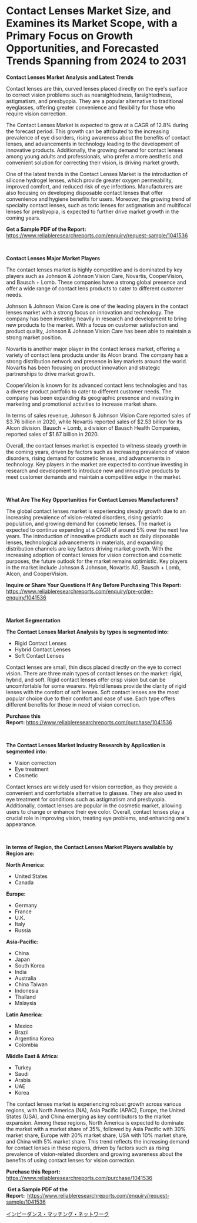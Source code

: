 <p><h1>Contact Lenses Market Size, and Examines its Market Scope, with a Primary Focus on Growth Opportunities, and Forecasted Trends Spanning from 2024 to 2031</h1></p><p><strong>Contact Lenses Market Analysis and Latest Trends</strong></p>
<p><p>Contact lenses are thin, curved lenses placed directly on the eye's surface to correct vision problems such as nearsightedness, farsightedness, astigmatism, and presbyopia. They are a popular alternative to traditional eyeglasses, offering greater convenience and flexibility for those who require vision correction.</p><p>The Contact Lenses Market is expected to grow at a CAGR of 12.8% during the forecast period. This growth can be attributed to the increasing prevalence of eye disorders, rising awareness about the benefits of contact lenses, and advancements in technology leading to the development of innovative products. Additionally, the growing demand for contact lenses among young adults and professionals, who prefer a more aesthetic and convenient solution for correcting their vision, is driving market growth.</p><p>One of the latest trends in the Contact Lenses Market is the introduction of silicone hydrogel lenses, which provide greater oxygen permeability, improved comfort, and reduced risk of eye infections. Manufacturers are also focusing on developing disposable contact lenses that offer convenience and hygiene benefits for users. Moreover, the growing trend of specialty contact lenses, such as toric lenses for astigmatism and multifocal lenses for presbyopia, is expected to further drive market growth in the coming years.</p></p>
<p><strong>Get a Sample PDF of the Report:&nbsp;</strong> <a href="https://www.reliableresearchreports.com/enquiry/request-sample/1041536">https://www.reliableresearchreports.com/enquiry/request-sample/1041536</a></p>
<p>&nbsp;</p>
<p><strong>Contact Lenses Major Market Players</strong></p>
<p><p>The contact lenses market is highly competitive and is dominated by key players such as Johnson & Johnson Vision Care, Novartis, CooperVision, and Bausch + Lomb. These companies have a strong global presence and offer a wide range of contact lens products to cater to different customer needs.</p><p>Johnson & Johnson Vision Care is one of the leading players in the contact lenses market with a strong focus on innovation and technology. The company has been investing heavily in research and development to bring new products to the market. With a focus on customer satisfaction and product quality, Johnson & Johnson Vision Care has been able to maintain a strong market position.</p><p>Novartis is another major player in the contact lenses market, offering a variety of contact lens products under its Alcon brand. The company has a strong distribution network and presence in key markets around the world. Novartis has been focusing on product innovation and strategic partnerships to drive market growth.</p><p>CooperVision is known for its advanced contact lens technologies and has a diverse product portfolio to cater to different customer needs. The company has been expanding its geographic presence and investing in marketing and promotional activities to increase market share.</p><p>In terms of sales revenue, Johnson & Johnson Vision Care reported sales of $3.76 billion in 2020, while Novartis reported sales of $2.53 billion for its Alcon division. Bausch + Lomb, a division of Bausch Health Companies, reported sales of $1.67 billion in 2020.</p><p>Overall, the contact lenses market is expected to witness steady growth in the coming years, driven by factors such as increasing prevalence of vision disorders, rising demand for cosmetic lenses, and advancements in technology. Key players in the market are expected to continue investing in research and development to introduce new and innovative products to meet customer demands and maintain a competitive edge in the market.</p></p>
<p>&nbsp;</p>
<p><strong>What Are The Key Opportunities For Contact Lenses Manufacturers?</strong></p>
<p><p>The global contact lenses market is experiencing steady growth due to an increasing prevalence of vision-related disorders, rising geriatric population, and growing demand for cosmetic lenses. The market is expected to continue expanding at a CAGR of around 5% over the next few years. The introduction of innovative products such as daily disposable lenses, technological advancements in materials, and expanding distribution channels are key factors driving market growth. With the increasing adoption of contact lenses for vision correction and cosmetic purposes, the future outlook for the market remains optimistic. Key players in the market include Johnson & Johnson, Novartis AG, Bausch + Lomb, Alcon, and CooperVision.</p></p>
<p><strong>Inquire or Share Your Questions If Any Before Purchasing This Report:</strong> <a href="https://www.reliableresearchreports.com/enquiry/pre-order-enquiry/1041536">https://www.reliableresearchreports.com/enquiry/pre-order-enquiry/1041536</a></p>
<p>&nbsp;</p>
<p><strong>Market Segmentation</strong></p>
<p><strong>The Contact Lenses Market Analysis by types is segmented into:</strong></p>
<p><ul><li>Rigid Contact Lenses</li><li>Hybrid Contact Lenses</li><li>Soft Contact Lenses</li></ul></p>
<p><p>Contact lenses are small, thin discs placed directly on the eye to correct vision. There are three main types of contact lenses on the market: rigid, hybrid, and soft. Rigid contact lenses offer crisp vision but can be uncomfortable for some wearers. Hybrid lenses provide the clarity of rigid lenses with the comfort of soft lenses. Soft contact lenses are the most popular choice due to their comfort and ease of use. Each type offers different benefits for those in need of vision correction.</p></p>
<p><strong>Purchase this Report:&nbsp;</strong><a href="https://www.reliableresearchreports.com/purchase/1041536">https://www.reliableresearchreports.com/purchase/1041536</a></p>
<p>&nbsp;</p>
<p><strong>The Contact Lenses Market Industry Research by Application is segmented into:</strong></p>
<p><ul><li>Vision correction</li><li>Eye treatment</li><li>Cosmetic</li></ul></p>
<p><p>Contact lenses are widely used for vision correction, as they provide a convenient and comfortable alternative to glasses. They are also used in eye treatment for conditions such as astigmatism and presbyopia. Additionally, contact lenses are popular in the cosmetic market, allowing users to change or enhance their eye color. Overall, contact lenses play a crucial role in improving vision, treating eye problems, and enhancing one's appearance.</p></p>
<p>&nbsp;</p>
<p><strong>In terms of Region, the Contact Lenses Market Players available by Region are:</strong></p>
<p>
    <p> <strong> North America: </strong>
        <ul>
            <li>United States</li>
            <li>Canada</li>
        </ul>
        </p> 
    <p> <strong> Europe: </strong>
        <ul>
            <li>Germany</li>
            <li>France</li>
            <li>U.K.</li>
            <li>Italy</li>
            <li>Russia</li>
        </ul>
        </p> 
    <p> <strong> Asia-Pacific: </strong>
        <ul>
            <li>China</li>
            <li>Japan</li>
            <li>South Korea</li>
            <li>India</li>
            <li>Australia</li>
            <li>China Taiwan</li>
            <li>Indonesia</li>
            <li>Thailand</li>
            <li>Malaysia</li>
        </ul>
        </p> 
    <p> <strong> Latin America: </strong>
        <ul>
            <li>Mexico</li>
            <li>Brazil</li>
            <li>Argentina Korea</li>
            <li>Colombia</li>
        </ul>
        </p> 
    <p> <strong> Middle East & Africa: </strong>
        <ul>
            <li>Turkey</li>
            <li>Saudi</li>
            <li>Arabia</li>
            <li>UAE</li>
            <li>Korea</li>
        </ul>
    </p>
    </p>
<p><p>The contact lenses market is experiencing robust growth across various regions, with North America (NA), Asia Pacific (APAC), Europe, the United States (USA), and China emerging as key contributors to the market expansion. Among these regions, North America is expected to dominate the market with a market share of 35%, followed by Asia Pacific with 30% market share, Europe with 20% market share, USA with 10% market share, and China with 5% market share. This trend reflects the increasing demand for contact lenses in these regions, driven by factors such as rising prevalence of vision-related disorders and growing awareness about the benefits of using contact lenses for vision correction.</p></p>
<p><strong>Purchase this Report: </strong><a href="https://www.reliableresearchreports.com/purchase/1041536">https://www.reliableresearchreports.com/purchase/1041536</a></p>
<p>&nbsp;<strong>Get a Sample PDF of the Report:&nbsp;&nbsp;</strong><a href="https://www.reliableresearchreports.com/enquiry/request-sample/1041536">https://www.reliableresearchreports.com/enquiry/request-sample/1041536</a></p>
<p><strong></strong></p>
<p><p><a href="https://github.com/oqoeusbvpadwjs08/Market-Research-Report-List-1/blob/main/27484336890.md">インピーダンス・マッチング・ネットワーク</a></p></p>